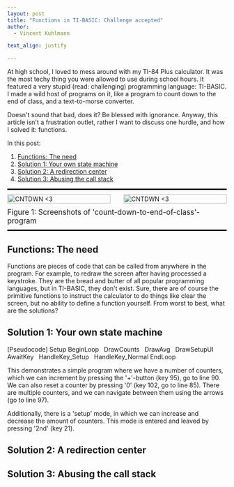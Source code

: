 ```yaml
---
layout: post
title: "Functions in TI-BASIC: Challenge accepted"
author:
  - Vincent Kuhlmann

text_align: justify

---
```


At high school, I loved to mess around with my TI-84 Plus calculator. It was the
most techy thing you were allowed to use during school hours. It featured a very
stupid (read: challenging) programming language: TI-BASIC. I made a wild host of
programs on it, like a program to count down to the end of class, and a
text-to-morse converter.

Doesn't sound that bad, does it? Be blessed with ignorance. Anyway, this article
isn't a frustration outlet, rather I want to discuss one hurdle, and how I
solved it: functions.

In this post:
1. [Functions: The need](#theneed)
2. [Solution 1: Your own state machine](#statemachine)
2. [Solution 2: A redirection center](#redirectioncenter)
3. [Solution 3: Abusing the call stack](#callstack)

<!-- ![CNTDWN <3]({{ "/assets/calculator/calculator_countdown_minutes.jpg" | relative_url }} "CNTDWN <3") -->

<div style="display:flex;flex-flow:column nowrap;gap:10px;border-top:3px solid black;
border-bottom:3px solid black;padding-top:10px;padding-bottom:10px;">
  <div style="display:flex;width:100%;flex-flow:row wrap;gap:30px;">
    <div style="flex:1 1 200px;">
        <img src="{{ "/assets/calculator/calculator_countdown_minutes.jpg" | relative_url }}" alt="CNTDWN <3" 
          style="width:100%;"/>
    </div>
    <div style="flex:1 1 200px;">
      <img src="{{ "/assets/calculator/calculator_countdown_seconds.jpg" | relative_url }}" alt="CNTDWN <3"
        style="width:100%;"/>
    </div>
  </div>
  <div style="font-size:120%;">Figure 1: Screenshots of 'count-down-to-end-of-class'-program</div>
</div>

<!-- But
also at times I did had access to a proper computer, it was great fun. The
reason: TI basic, a very stupid, but hence also very challenging and curious
programming language. I made a wild host of programs on it, like a program to
count down to the end of class, and a text to morse converter.

How bad could that be? How stupid is TI basic? Well, to start with, the
calculator can only show seven lines of code at a time. There were programs in
which I would be scrolling for - what felt like - minutes. Better memorize
exactly how the code works, to avoid scrolling ages trying to figure it out. -->

<!-- Seen how few code lines you see, and seen the screen was only 16 characters
wide, indentation wasn't a thing. -->
<!-- Next on the list, copy+pasting, trying to move around code was - for
non-essential purposes - a practical no-go. There certainly was a way to do it
without reinputting it, and deleting it at the original place, but it involved
copying the whole program and deleting all below. -->

<!-- Just to give you a taste of things: moving/copying code around isn't very
pleasant either, and you want to save data? Guess what, your only solution is
to create a list of numbers. The list is global and has a name of at max 4 our
5 letters. Isn't that great? Anyway, the challenge I want to address in the
post is 

Simple tasks required
a huge amount of code, and you better memorized it well, if you didn't want to
be scrolling for ages. -->

## Functions: The need <span id="theneed"></span>

Functions are pieces of code that can be called from anywhere in the program.
For example, to redraw the screen after having processed a keystroke. They are
the bread and butter of all popular programming languages, but in TI-BASIC, they
don't exist. Sure, there are of course the primitive functions to instruct the
calculator to do things like clear the screen, but no ability to define a
function yourself. From worst to best, what are the solutions?

## Solution 1: Your own state machine <span id="statemachine"></span>

<script>
let code = `
ClrHome

0→K
1→S
1→N
1→J
{0,0,0,0,0,0}→⌊COUNT

While K≠22 and K≠45

0→C
For(I,1,N)
C+⌊COUNT(I)→C
If I=J and S=0
Then
Output(I,1,">")
Else
Output(I,1," ")
End
Output(I,2,"COUNT:")
Output(I,9,"    ")
Output(I,9,⌊COUNT(I))
End
Output(7,1,"AVG:")
Output(7,9,"        ")
Output(7,9,round(C/N,2))

If S=1
Then
Output(8,1,"COUNTERS:")
Output(8,11,N)
Else
Output(8,1,"           ")
End

0→K
While K=0
getKey→K
End

If S=1
Then

If K=95
Then
min(N+1,dim(⌊COUNT))→N
0→⌊COUNT(N)
0→K
End

If K=85
Then
max(1,N-1)→N
min(N,J)→J
ClrHome
0→K
End

If K=21
Then
0→S
0→K
End

End

If K=21
Then
1→S
End

If K=102
Then
0→⌊COUNT(J)
End

If K=95 or K=85
Then
⌊COUNT(J)-1+2*(K=95)→⌊COUNT(J)
End

If K=34
Then
remainder(J,N)+1→J
End

If K=25
Then
remainder(J+N-2,N)+1→J
End

End
ClrHome
`;

code = code.replace("\r\n", "\n").replace("\r", "");
code = code.substring(1, code.length - 1);

document.addEventListener("DOMContentLoaded", () => {
    //formatTI();
    let el = document.querySelector("#tiCode").div;
    createTIBlocks(code, el);

    let srcGroups = [
      {
        name: "setup",
        begin: 1,
        end: 9,
        color: "yellow"
      },
      {
        name: "beginLoop",
        begin: 10,
        end: 12,
        color: "lightblue"
      },
      {
        name: "drawCountLines",
        begin: 13,
        end: 31,
        color: "lightgreen"
      },
      {
        name: "drawFurther",
        begin: 31,
        end: 47,
        color: "darkgreen"
      },
      {
        name: "waitForKey",
        begin: 48,
        end: 52,
        color: "orange"
      },
      {
        name: "handleKey_Setup",
        begin: 53,
        end: 79,
        color: "blue"
      },
      {
        name: "handleKey_Normal",
        begin: 80,
        end: 108,
        color: "darkblue"
      },
      {
        name: "endLoop",
        begin: 109,
        end: 110,
        color: "lightblue"
      },
    ];
    let groups = srcGroups;

    let nameToColor = {};
    produceGroups(groups, nameToColor);

    updateColors(el, l => {
      for (let g of groups) {
        if (l >= g.begin && l < g.end) {
          return g.color;
        }
      }
      return "hsla(0, 100%, 50%, 0%)";
    });


    let pseudoCode = `
[Pseudocode]
Setup
BeginLoop
  DrawCounts
  DrawAvg
  DrawSetupUI

  AwaitKey
  HandleKey_Setup
  HandleKey_Normal
EndLoop
    `;

    pseudoCode = pseudoCode.replace("\r\n", "\n").replace("\r", "\n");
    pseudoCode = pseudoCode.substring(1, pseudoCode.length - 1);

    el = document.querySelector("#pseudoCode");
    // createTIBlocks(pseudoCode, el);

    groups = [
      {
        name: "setup",
        begin: 1,
        end: 2
      },
      {
        name: "beginLoop",
        begin: 2,
        end: 3
      },
      {
        name: "drawCountLines",
        begin: 3,
        end: 4
      },
      {
        name: "drawFurther",
        begin: 4,
        end: 6
      },
      {
        name: "waitForKey",
        begin: 7,
        end: 8
      },
      {
        name: "handleKey_Setup",
        begin: 8,
        end: 9
      },
      {
        name: "handleKey_Normal",
        begin: 9,
        end: 10
      },
      {
        name: "endLoop",
        begin: 10,
        end: 11,
      },
    ];
    
    produceGroups(groups, nameToColor);

    updateColors(el, l => {
      for (let g of groups) {
        if (l >= g.begin && l < g.end) {
          return g.color;
        }
      }
      return "hsla(0, 100%, 50%, 0%)";
    });
});

</script>

<!-- <div id="tiCode" class="tiCode">

</div> -->

<div style="position:relative;width:calc(max(100%, 70vw));margin-left:calc((100% - max(100%, 70vw))/2);">
  <ti-viewer id="tiCode">

  </ti-viewer>
</div>

<div id="pseudoCode" class="pseudoCode">
  <span>[Pseudocode]</span>
  <span data-displayline="1">Setup</span>
  <span data-displayline="2">BeginLoop</span>
  <span data-displayline="3">&nbsp; DrawCounts</span>
  <span data-displayline="4">&nbsp; DrawAvg</span>
  <span data-displayline="5">&nbsp; DrawSetupUI</span>
  <span data-displayline="6"></span>
  <span data-displayline="7">&nbsp; AwaitKey</span>
  <span data-displayline="8">&nbsp; HandleKey_Setup</span>
  <span data-displayline="9">&nbsp; HandleKey_Normal</span>
  <span data-displayline="10">EndLoop</span>
</div>

This demonstrates a simple program where we have a number of counters, which we
can increment by pressing the '+'-button (key 95), go to line 90. We can also
reset a counter by pressing '0' (key 102, go to line 85). There are multiple
counters, and we can navigate between them using the arrows (go to line 97).

Additionally, there is a 'setup' mode, in which we can increase and decrease
the amount of counters. This mode is entered and leaved by pressing '2nd' (key
21).


## Solution 2: A redirection center <span id="redirectioncenter"></span>


## Solution 3: Abusing the call stack <span id="callstack"></span>


